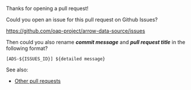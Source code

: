<!--
  Licensed to the Apache Software Foundation (ASF) under one
  or more contributor license agreements.  See the NOTICE file
  distributed with this work for additional information
  regarding copyright ownership.  The ASF licenses this file
  to you under the Apache License, Version 2.0 (the
  "License"); you may not use this file except in compliance
  with the License.  You may obtain a copy of the License at

    http://www.apache.org/licenses/LICENSE-2.0

  Unless required by applicable law or agreed to in writing,
  software distributed under the License is distributed on an
  "AS IS" BASIS, WITHOUT WARRANTIES OR CONDITIONS OF ANY
  KIND, either express or implied.  See the License for the
  specific language governing permissions and limitations
  under the License.
-->

Thanks for opening a pull request!

Could you open an issue for this pull request on Github Issues?

https://github.com/oap-project/arrow-data-source/issues

Then could you also rename ***commit message*** and ***pull request title*** in the following format?

    [ADS-${ISSUES_ID}] ${detailed message}

See also:

  * [Other pull requests](https://github.com/oap-project/arrow-data-source/pulls/)

